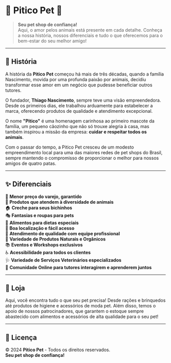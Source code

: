 # 🐾 **Pitico Pet** 🐾

> **Seu pet shop de confiança!**  
> Aqui, o amor pelos animais está presente em cada detalhe. Conheça a nossa história, nossos diferenciais e tudo o que oferecemos para o bem-estar do seu melhor amigo!  

---

## 📜 **História**  

A história da **Pitico Pet** começou há mais de três décadas, quando a família Nascimento, movida por uma profunda paixão por animais, decidiu transformar esse amor em um negócio que pudesse beneficiar outros tutores.  

O fundador, **Thiago Nascimento**, sempre teve uma visão empreendedora. Desde os primeiros dias, ele trabalhou arduamente para estabelecer a marca, oferecendo produtos de qualidade e atendimento excepcional.  

O nome **"Pitico"** é uma homenagem carinhosa ao primeiro mascote da família, um pequeno cãozinho que não só trouxe alegria à casa, mas também inspirou a missão da empresa: **cuidar e respeitar todos os animais**.  

Com o passar do tempo, a Pitico Pet cresceu de um modesto empreendimento local para uma das maiores redes de pet shops do Brasil, sempre mantendo o compromisso de proporcionar o melhor para nossos amigos de quatro patas.  

---

## ✨ **Diferenciais**  

🚀 **Menor preço do varejo, garantido**  
🐶 **Produtos que atendem à diversidade de animais**  
🏠 **Creche para seus bichinhos**  
🎭 **Fantasias e roupas para pets**  
🍲 **Alimentos para dietas especiais**  
📍 **Boa localização e fácil acesso**  
🤝 **Atendimento de qualidade com equipe profissional**  
🌿 **Variedade de Produtos Naturais e Orgânicos**  
📚 **Eventos e Workshops exclusivos**  
♿ **Acessibilidade para todos os clientes**  
🩺 **Variedade de Serviços Veterinários especializados**  
💬 **Comunidade Online para tutores interagirem e aprenderem juntos**  

---

## 🛒 **Loja**  

Aqui, você encontra tudo o que seu pet precisa! Desde rações e brinquedos até produtos de higiene e acessórios de moda pet. 
Além disso, temos o apoio de nossos patrocinadores, que garantem o estoque sempre abastecido com alimentos e acessórios de alta qualidade para o seu pet!  

---

## 📜 **Licença**  

© 2024 **Pitico Pet** - Todos os direitos reservados.  
**Seu pet shop de confiança!**  
